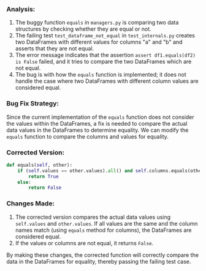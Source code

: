 ### Analysis:
1. The buggy function `equals` in `managers.py` is comparing two data structures by checking whether they are equal or not.
2. The failing test `test_dataframe_not_equal` in `test_internals.py` creates two DataFrames with different values for columns "a" and "b" and asserts that they are not equal.
3. The error message indicates that the assertion `assert df1.equals(df2) is False` failed, and it tries to compare the two DataFrames which are not equal.
4. The bug is with how the `equals` function is implemented; it does not handle the case where two DataFrames with different column values are considered equal.
   
### Bug Fix Strategy:
Since the current implementation of the `equals` function does not consider the values within the DataFrames, a fix is needed to compare the actual data values in the DataFrames to determine equality. We can modify the `equals` function to compare the columns and values for equality.

### Corrected Version:
```python
def equals(self, other):
    if (self.values == other.values).all() and self.columns.equals(other.columns):
        return True
    else:
        return False
```

### Changes Made:
1. The corrected version compares the actual data values using `self.values` and `other.values`. If all values are the same and the column names match (using `equals` method for columns), the DataFrames are considered equal.
2. If the values or columns are not equal, it returns `False`.

By making these changes, the corrected function will correctly compare the data in the DataFrames for equality, thereby passing the failing test case.